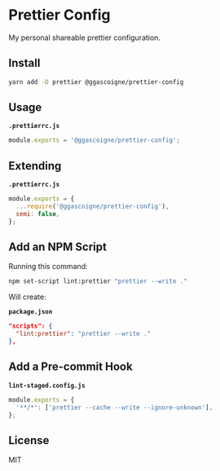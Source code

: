 # Prettier Config

My personal shareable prettier configuration.

## Install

```bash
yarn add -D prettier @ggascoigne/prettier-config
```

## Usage

**`.prettierrc.js`**

```js
module.exports = '@ggascoigne/prettier-config';
```

## Extending

**`.prettierrc.js`**

```js
module.exports = {
  ...require('@ggascoigne/prettier-config'),
  semi: false,
};
```

## Add an NPM Script

Running this command:

```bash
npm set-script lint:prettier "prettier --write ."
```

Will create:

**`package.json`**

```json
"scripts": {
  "lint:prettier": "prettier --write ."
},
```

## Add a Pre-commit Hook

**`lint-staged.config.js`**

```js
module.exports = {
  '**/*': ['prettier --cache --write --ignore-unknown'],
};
```

## License

MIT
